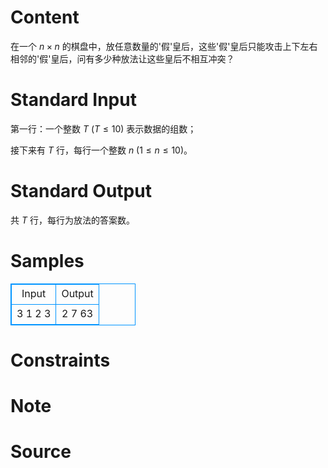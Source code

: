 
# Content

在一个 $n\times n$ 的棋盘中，放任意数量的'假'皇后，这些'假'皇后只能攻击上下左右相邻的'假'皇后，问有多少种放法让这些皇后不相互冲突？

# Standard Input

第一行：一个整数 $T\ (T \leq 10)$ 表示数据的组数；

接下来有 $T$ 行，每行一个整数 $n\ (1 \le n \le 10)$。

# Standard Output

共 $T$ 行，每行为放法的答案数。

# Samples

<style>
        table,table tr th, table tr td { border:1px solid #0094ff; }
        table { width: 200px; min-height: 25px; line-height: 25px; text-align: center; border-collapse: collapse;}   
    </style>
<table>
	<tr>
		<td>Input</td>
		<td>Output</td>
	</tr>
<tr><td>3
1
2
3
</td><td>2
7
63
</td></tr></table>


# Constraints



# Note



# Source


